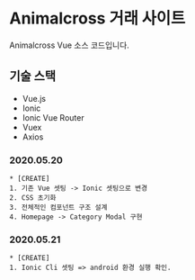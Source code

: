 # Animalcross 거래 사이트

Animalcross Vue 소스 코드입니다.

## 기술 스택

- Vue.js 
- Ionic
- Ionic Vue Router
- Vuex
- Axios

### 2020.05.20
```
* [CREATE]
1. 기존 Vue 셋팅 -> Ionic 셋팅으로 변경
2. CSS 초기화
3. 전체적인 컴포넌트 구조 설계
4. Homepage -> Category Modal 구현
```

### 2020.05.21
```
* [CREATE]
1. Ionic Cli 셋팅 => android 환경 실행 확인.
```